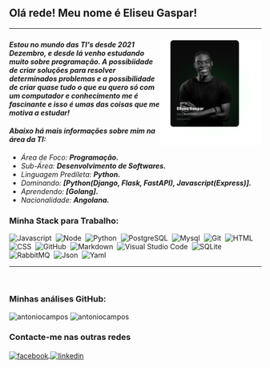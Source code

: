 ## Olá rede! Meu nome é **Eliseu Gaspar**!

---

<img src="Elizeu.png"  style="width: 40%;" align="right"/>
<em>
<div align="left">
    <h3></h3>
    <h4>Estou no mundo das TI's desde 2021 Dezembro, e desde lá venho estudando muito sobre programação. A possibiidade de criar soluções para resolver determinados problemas e a possibilidade de criar quase tudo o que eu quero só com um computador e conhecimento me é fascinante e isso é umas das coisas que me motiva a estudar!</h4>
    <h4>Abaixo há mais informações sobre mim na área da TI:</h4>
    <ul>
    	<li>Área de Foco: <b>Programação.</b></li>
    	<li>Sub-Área: <b>Desenvolvimento de Softwares.</b></li>
    	<li>Linguagem Predileta: <b>Python.</b></li>
    	<li>Dominando: <b>[Python(Django, Flask, FastAPI), Javascript(Express)].</b></li>
    	<li>Aprendendo: <b>[Golang].</b></li>
    	<li>Nacionalidade: <b>Angolana.</b></li>
    </ul>
</div>
</em>

### Minha Stack para Trabalho:
![Javascript](https://img.shields.io/badge/-Javascript-05122A?style=flat&logo=Javascript)&nbsp;
![Node](https://img.shields.io/badge/-Node-05122A?style=flat&logo=node.js)&nbsp;
![Python](https://img.shields.io/badge/-Python-05122A?style=flat&logo=python)&nbsp;
![PostgreSQL](https://img.shields.io/badge/-PostgreSQL-05122A?style=flat&logo=postgresql)&nbsp;
![Mysql](https://img.shields.io/badge/-Mysql-05122A?style=flat&logo=mysql)&nbsp;
![Git](https://img.shields.io/badge/-Git-05122A?style=flat&logo=git)&nbsp;
![HTML](https://img.shields.io/badge/-HTML-05122A?style=flat&logo=HTML5)&nbsp;
![CSS](https://img.shields.io/badge/-CSS-05122A?style=flat&logo=CSS3&logoColor=1572B6)&nbsp;
![GitHub](https://img.shields.io/badge/-GitHub-05122A?style=flat&logo=github)&nbsp;
![Markdown](https://img.shields.io/badge/-Markdown-05122A?style=flat&logo=markdown)&nbsp;
![Visual Studio Code](https://img.shields.io/badge/-Visual%20Studio%20Code-05122A?style=flat&logo=visual-studio-code&logoColor=007ACC)&nbsp;
![SQLite](https://img.shields.io/badge/-SQLite-05122A?style=flat&logo=sqlite)&nbsp;
![RabbitMQ](https://img.shields.io/badge/-RabbitMQ-05122A?style=flat&logo=rabbitmq)&nbsp;
![Json](https://img.shields.io/badge/-Json-05122A?style=flat&logo=json)&nbsp;
![Yaml](https://img.shields.io/badge/-Yaml-05122A?style=flat&logo=yaml)&nbsp;

---

<br>

### Minhas análises GitHub:
<p align="left">
<img width="420em" src="https://github-readme-stats.vercel.app/api?username=EliseuGaspar&show_icons=true&theme=vision-friendly-dark" alt="antoniocampos"/>
<img width="420em" height="175em" src="https://github-readme-stats.vercel.app/api/top-langs/?username=EliseuGaspar&layout=compact&theme=vision-friendly-dark" alt="antoniocampos"/>
</p>

### Contacte-me nas outras redes
<p align="left">
<a href="https://www.facebook.com/eliseugaspar.goncalves" target="_blank">
  <img align="center" src="https://img.shields.io/badge/-@eliseugaspar-05122A?style=flat&logo=facebook" alt="facebook"/>
</a>
<a href="https://www.linkedin.com/in/eliseu-gaspar-gon%C3%A7alves/" target="_blank">
  <img align="center" src="https://img.shields.io/badge/-@eliseugaspar-05122A?style=flat&logo=linkedin" alt="linkedin"/>
</a>
</p>
